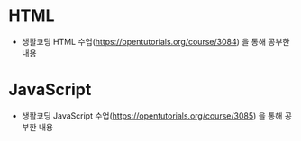 # HTML
- 생활코딩 HTML 수업(https://opentutorials.org/course/3084) 을 통해 공부한 내용

# JavaScript
- 생활코딩 JavaScript 수업(https://opentutorials.org/course/3085) 을 통해 공부한 내용
